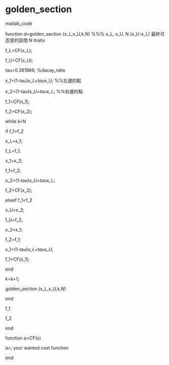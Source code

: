 # golden_section

matlab_code 

function  d=golden_section (x_L,x_U,k,N)  %%% x_L, x_U, N  (x_U-x_L)  最終可忍受的區間 N itrativ


f_L=CF(x_L);


f_U=CF(x_U);


tau=0.381966; %dacay_ratio


x_1=(1-tau)*x_L+tau*x_U; %%左邊的點


x_2=(1-tau)*x_U+tau*x_L; %%右邊的點


f_1=CF(x_1);


f_2=CF(x_2);


while k<N


if f_1>f_2 


x_L=x_1;

f_L=f_1;


x_1=x_2;


f_1=f_2;


x_2=(1-tau)*x_U+tau*x_L;


f_2=CF(x_2);


elseif f_1<f_2


x_U=x_2;


f_U=f_2;


x_2=x_1;


f_2=f_1;


x_1=(1-tau)*x_L+tau*x_U;


f_1=CF(x_1);


end


k=k+1;


golden_section (x_L,x_U,k,N)


end


f_1


f_2


end


function a=CF(x)


a=; your wanted cost function 


end
